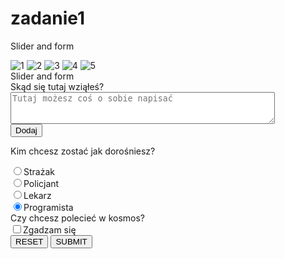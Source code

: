# zadanie1
Slider and form

<!DOCTYPE html>
<html lang="pl">

<head>
    <meta charset="utf-8">
    <link href="https://fonts.google.com/specimen/Roboto:100, 200, 300, 400">
    <meta name="viewport" content="width=device-width, initial-scale=1">
    <!--from T. Klocek and http://blog.kamilbrenk.pl/meta-tag-viewport-kiedy-i-jak-uzywac/ -->
    <link rel="stylesheet" href="https://github.com/FranekPoland/zadanie1/blob/master/css">
</head>

<body>
    <div class="wrapper">
        <div class="main content">
            <div id="photos">
                <img class="photo" src="https://images.alphacoders.com/130/13003.jpg" alt="1">
                <img class="photo" src="https://images.alphacoders.com/395/39541.jpg" alt="2">
                <img class="photo" src="https://images.alphacoders.com/905/90503.jpg" alt="3">
                <img class="photo" src="https://images2.alphacoders.com/864/86410.jpg" alt="4">
                <img class="photo" src="https://images2.alphacoders.com/197/19762.jpg" alt="5">
                <div class="title">Slider and form</div>
                <div class="form">
                    <form class="formul">
                        <div>
                            <label for="content">Skąd się tutaj wziąłeś?</label>
                        </div>
                        <div>
                            <textarea for="content" rows="3" cols=50 id="content" name="content" placeholder="Tutaj możesz coś o sobie napisać"></textarea>
                        </div>
                        <div>
                            <input type="Submit" value="Dodaj">
                        </div>
                        <p>Kim chcesz zostać jak dorośniesz?</p>
                        <div>
                            <label>
                                <input type="radio" name="job">Strażak</label>
                        </div>
                        <div>
                            <label>
                                <input type="radio" name="job">Policjant</label>
                        </div>
                        <div>
                            <label>
                                <input type="radio" name="job">Lekarz</label>
                        </div>
                        <div>
                            <label>
                                <input type="radio" name="job" checked>Programista</label>
                        </div>
                        <div>
                            <label for="approval" class="question">Czy chcesz polecieć w kosmos?</label>
                        </div>
                        <div>
                            <label>
                                <input type="checkbox" name="approval">Zgadzam się</label>
                        </div>
                            <button class="btn" type="reset">RESET</button>
                            <button class="btn" type="submit">SUBMIT</button>
                    </form>
                    </div>
                </div>
            </div>
        </div>
</body>

